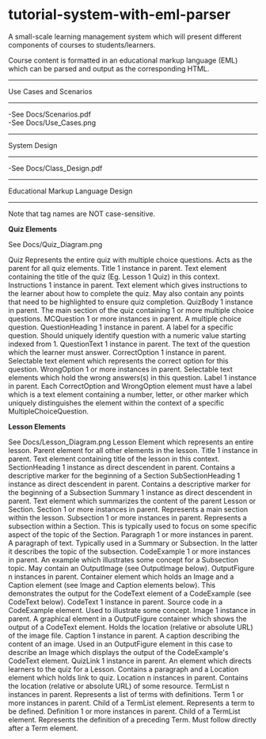 # tutorial-system-with-eml-parser

A small-scale learning management system which will present different components of courses to students/learners. 

Course content is formatted in an educational markup language (EML) which can be parsed and output as the corresponding HTML.


**************
Use Cases and Scenarios
*************
-See Docs/Scenarios.pdf  
-See Docs/Use_Cases.png


**************
System Design 
**************
-See Docs/Class_Design.pdf




***************
Educational Markup Language Design
***************

Note that tag names are NOT case-sensitive.

**Quiz Elements**

See Docs/Quiz_Diagram.png

Quiz
    Represents the entire quiz with multiple choice questions. Acts as the parent for all quiz elements.
Title
    1 instance in parent. Text element containing the title of the quiz (Eg. Lesson 1 Quiz) in this context.
Instructions
    1 instance in parent. Text element which gives instructions to the learner about how to complete the quiz. May also contain any points that need to be highlighted to ensure quiz completion.
QuizBody
    1 instance in parent. The main section of the quiz containing 1 or more multiple choice questions.
MCQuestion
    1 or more instances in parent. A multiple choice question.
QuestionHeading
    1 instance in parent. A label for a specific question. Should uniquely identify question with a numeric value starting indexed from 1.
QuestionText
    1 instance in parent. The text of the question which the learner must answer.
CorrectOption
    1 instance in parent. Selectable text element which represents the correct option for this question.
WrongOption
    1 or more instances in parent. Selectable text elements which hold the wrong answers(s) in this question.
Label
    1 instance in parent. Each CorrectOption and WrongOption element must have a label which is a text element containing a number, letter, or other marker which uniquely distinguishes the element within the context of a specific MultipleChoiceQuestion.


**Lesson Elements**

See Docs/Lesson_Diagram.png
Lesson
    Element which represents an entire lesson. Parent element for all other elements in the lesson.
Title
    1 instance in parent. Text element containing title of the lesson in this context.
SectionHeading
    1 instance as direct descendent in parent. Contains a descriptive marker for the beginning of a Section
SubSectionHeading
    1 instance as direct descendent in parent. Contains a descriptive marker for the beginning of a Subsection
Summary
    1 instance as direct descendent in parent. Text element which summarizes the content of the parent Lesson or Section.
Section
    1 or more instances in parent. Represents a main section within the lesson.
Subsection
    1 or more instances in parent. Represents a subsection within a Section. This is typically used to focus on some specific aspect of the topic of the Section.
Paragraph
    1 or more instances in parent. A paragraph of text. Typically used in a Summary or Subsection. In the latter it describes the topic of the subsection.
CodeExample
    1 or more instances in parent. An example which illustrates some concept for a Subsection topic. May contain an OutputImage (see OutputImage below).
OutputFigure
    n instances in parent. Container element which holds an Image and a Caption element (see Image and Caption elements below). This demonstrates the output for the CodeText element of a CodeExample (see CodeText below).
CodeText
    1 instance in parent. Source code in a CodeExample element. Used to illustrate some concept.
Image
    1 instance in parent. A graphical element in a OutputFigure container which shows the output of a CodeText element. Holds the location (relative or absolute URL) of the image file.
Caption
    1 instance in parent. A caption describing the content of an image. Used in an OutputFigure element in this case to describe an Image which displays the output of the CodeExample's CodeText element.
QuizLink
    1 instance in parent. An element which directs learners to the quiz for a Lesson. Contains a paragraph and a Location element which holds link to quiz.
Location
    n instances in parent. Contains the location (relative or absolute URL) of some resource.
TermList
    n instances in parent. Represents a list of terms with definitions.
Term
    1 or more instances in parent. Child of a TermList element. Represents a term to be defined.
Definition
    1 or more instances in parent. Child of a TermList element. Represents the definition of a preceding Term. Must follow directly after a Term element.

